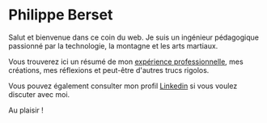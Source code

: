 # Philippe Berset

Salut et bienvenue dans ce coin du web.
Je suis un ingénieur pédagogique passionné par la technologie, la montagne et les arts martiaux.

Vous trouverez ici un résumé de mon [expérience professionnelle](/docs/about.md), mes créations, mes réflexions et peut-être d'autres trucs rigolos.

Vous pouvez également consulter mon profil [Linkedin](https://www.linkedin.com/in/philippe-berset-edtech/) si vous voulez discuter avec moi.

Au plaisir !